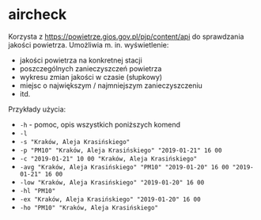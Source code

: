 # aircheck
Korzysta z https://powietrze.gios.gov.pl/pjp/content/api do sprawdzania jakości powietrza.
Umożliwia m. in. wyświetlenie:
- jakości powietrza na konkretnej stacji
- poszczególnych zanieczyszczeń powietrza
- wykresu zmian jakości w czasie (słupkowy)
- miejsc o największym / najmniejszym zanieczyszczeniu
- itd.

Przykłady użycia:
* `-h`  - pomoc, opis wszystkich poniższych komend
* `-l`
* `-s "Kraków, Aleja Krasińskiego"`
* `-p "PM10" "Kraków, Aleja Krasińskiego" "2019-01-21" 16 00`
* `-c "2019-01-21" 10 00 "Kraków, Aleja Krasińskiego"`
* `-avg "Kraków, Aleja Krasińskiego" "PM10" "2019-01-20" 16 00 "2019-01-21" 16 00`
* `-low "Kraków, Aleja Krasińskiego" "2019-01-20" 16 00`
* `-hl "PM10"`
* `-ex "Kraków, Aleja Krasińskiego" "2019-01-20" 16 00`
* `-ho "PM10" "Kraków, Aleja Krasińskiego"`
